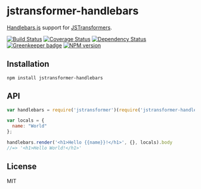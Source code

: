 # jstransformer-handlebars

[Handlebars.js](http://handlebarsjs.com/) support for [JSTransformers](http://github.com/jstransformers).

[![Build Status](https://img.shields.io/travis/jstransformers/jstransformer-handlebars/master.svg)](https://travis-ci.org/jstransformers/jstransformer-handlebars)
[![Coverage Status](https://img.shields.io/codecov/c/github/jstransformers/jstransformer-handlebars/master.svg)](https://codecov.io/gh/jstransformers/jstransformer-handlebars)
[![Dependency Status](https://img.shields.io/david/jstransformers/jstransformer-handlebars/master.svg)](http://david-dm.org/jstransformers/jstransformer-handlebars)
[![Greenkeeper badge](https://badges.greenkeeper.io/jstransformers/jstransformer-handlebars.svg)](https://greenkeeper.io/)
[![NPM version](https://img.shields.io/npm/v/jstransformer-handlebars.svg)](https://www.npmjs.org/package/jstransformer-handlebars)

## Installation

    npm install jstransformer-handlebars

## API

```js
var handlebars = require('jstransformer')(require('jstransformer-handlebars'));

var locals = {
  name: "World"
};

handlebars.render('<h1>Hello {{name}}!</h1>', {}, locals).body
//=> '<h1>Hello World!</h1>'
```

## License

MIT
